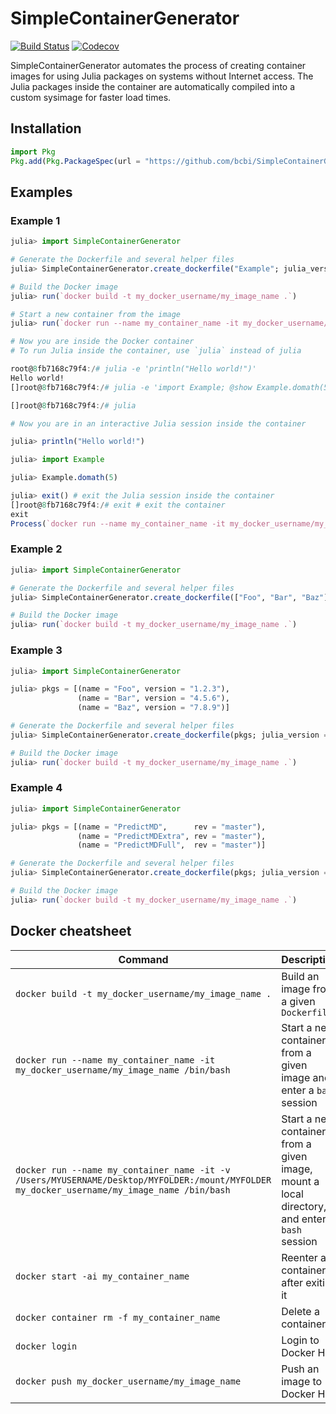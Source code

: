 # SimpleContainerGenerator

[![Build Status](https://travis-ci.com/bcbi/SimpleContainerGenerator.jl.svg?branch=master)](https://travis-ci.com/bcbi/SimpleContainerGenerator.jl/branches)
[![Codecov](https://codecov.io/gh/bcbi/SimpleContainerGenerator.jl/branch/master/graph/badge.svg)](https://codecov.io/gh/bcbi/SimpleContainerGenerator.jl)

SimpleContainerGenerator automates the process of creating container images for using Julia packages on systems without Internet access. The Julia packages inside the container are automatically compiled into a custom sysimage for faster load times.

## Installation

```julia
import Pkg
Pkg.add(Pkg.PackageSpec(url = "https://github.com/bcbi/SimpleContainerGenerator.jl", rev = "master"))
```

## Examples

### Example 1

```julia
julia> import SimpleContainerGenerator

# Generate the Dockerfile and several helper files
julia> SimpleContainerGenerator.create_dockerfile("Example"; julia_version = v"1.4.0")

# Build the Docker image
julia> run(`docker build -t my_docker_username/my_image_name .`)

# Start a new container from the image
julia> run(`docker run --name my_container_name -it my_docker_username/my_image_name /bin/bash`)

# Now you are inside the Docker container
# To run Julia inside the container, use `julia` instead of julia

root@8fb7168c79f4:/# julia -e 'println("Hello world!")'
Hello world!
[]root@8fb7168c79f4:/# julia -e 'import Example; @show Example.domath(5)'

[]root@8fb7168c79f4:/# julia

# Now you are in an interactive Julia session inside the container

julia> println("Hello world!")

julia> import Example

julia> Example.domath(5)

julia> exit() # exit the Julia session inside the container
[]root@8fb7168c79f4:/# exit # exit the container
exit
Process(`docker run --name my_container_name -it my_docker_username/my_image_name /bin/bash`, ProcessExited(0))
```

### Example 2

```julia
julia> import SimpleContainerGenerator

# Generate the Dockerfile and several helper files
julia> SimpleContainerGenerator.create_dockerfile(["Foo", "Bar", "Baz"]; julia_version = v"1.4.0")

# Build the Docker image
julia> run(`docker build -t my_docker_username/my_image_name .`)
```

### Example 3

```julia
julia> import SimpleContainerGenerator

julia> pkgs = [(name = "Foo", version = "1.2.3"),
               (name = "Bar", version = "4.5.6"),
               (name = "Baz", version = "7.8.9")]

# Generate the Dockerfile and several helper files
julia> SimpleContainerGenerator.create_dockerfile(pkgs; julia_version = v"1.4.0")

# Build the Docker image
julia> run(`docker build -t my_docker_username/my_image_name .`)
```

### Example 4

```julia
julia> import SimpleContainerGenerator

julia> pkgs = [(name = "PredictMD",      rev = "master"),
               (name = "PredictMDExtra", rev = "master"),
               (name = "PredictMDFull",  rev = "master")]

# Generate the Dockerfile and several helper files
julia> SimpleContainerGenerator.create_dockerfile(pkgs; julia_version = v"1.4.0")

# Build the Docker image
julia> run(`docker build -t my_docker_username/my_image_name .`)
```

## Docker cheatsheet

| Command | Description |
| ------- | ----------- |
| `docker build -t my_docker_username/my_image_name .` | Build an image from a given `Dockerfile` |
| `docker run --name my_container_name -it my_docker_username/my_image_name /bin/bash` | Start a new container from a given image and enter a `bash` session |
| `docker run --name my_container_name -it -v /Users/MYUSERNAME/Desktop/MYFOLDER:/mount/MYFOLDER my_docker_username/my_image_name /bin/bash` | Start a new container from a given image, mount a local directory, and enter a `bash` session |
| `docker start -ai my_container_name` | Reenter a container after exiting it |
| `docker container rm -f my_container_name` | Delete a container |
| `docker login` | Login to Docker Hub |
| `docker push my_docker_username/my_image_name` | Push an image to Docker Hub |
